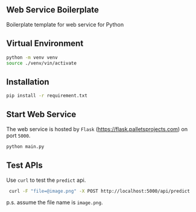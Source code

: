 ## Web Service Boilerplate

Boilerplate template for web service for Python

## Virtual Environment

```bash
python -m venv venv
source ./venv/vin/activate
```

## Installation

```bash
pip install -r requirement.txt
```

## Start Web Service

The web service is hosted by `Flask` (https://flask.palletsprojects.com) on port `5000`.

```bash
python main.py
```

## Test APIs

Use `curl` to test the `predict` api.

```bash
 curl -F "file=@image.png" -X POST http://localhost:5000/api/predict
```

p.s. assume the file name is `image.png`.
